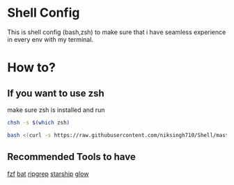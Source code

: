 # Shell Config

This is shell config (bash,zsh) to make sure that i have seamless experience in every env with my terminal.

# How to?

## If you want to use zsh
make sure zsh is installed 
and run
```bash
chsh -s $(which zsh)

```

```bash
bash <(curl -s https://raw.githubusercontent.com/niksingh710/Shell/master/setup)
```

## Recommended Tools to have
[fzf](https://github.com/junegunn/fzf)
[bat](https://github.com/sharkdp/bat)
[ripgrep](https://github.com/BurntSushi/ripgrep)
[starship](https://github.com/starship/starship)
[glow](https://github.com/charmbracelet/glow)
